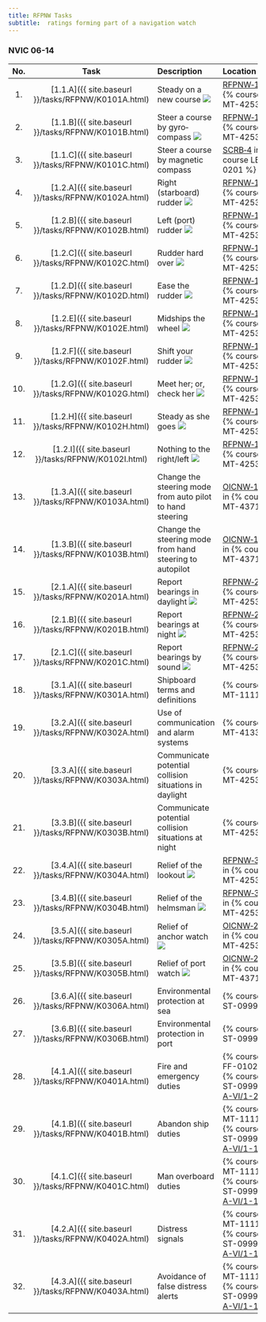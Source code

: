 ```yaml
---
title: RFPNW Tasks
subtitle:  ratings forming part of a navigation watch
---
```




### NVIC 06-14

| No.   | Task | Description | Location |
|:-----:|:----:|:------------|:-------|
| 1. | [1.1.A]({{ site.baseurl }}/tasks/RFPNW/K0101A.html) | Steady on a new course ![]({{site.baseurl}}/assets/images/new.jpg)  | [RFPNW‑1K](RFPNW-1K) in {% course MT-4253 %} |
| 2. | [1.1.B]({{ site.baseurl }}/tasks/RFPNW/K0101B.html) | Steer a course by gyro­ compass ![]({{site.baseurl}}/assets/images/new.jpg)  | [RFPNW‑1K](RFPNW-1K) in {% course MT-4253 %} |
| 3. | [1.1.C]({{ site.baseurl }}/tasks/RFPNW/K0101C.html) | Steer a course by magnetic compass | [SCRB‑4](SCRB-4) in {% course LB-0201 %} |
| 4. | [1.2.A]({{ site.baseurl }}/tasks/RFPNW/K0102A.html) | Right (starboard) rudder ![]({{site.baseurl}}/assets/images/new.jpg)  | [RFPNW‑1K](RFPNW-1K) in {% course MT-4253 %} |
| 5. | [1.2.B]({{ site.baseurl }}/tasks/RFPNW/K0102B.html) | Left (port) rudder ![]({{site.baseurl}}/assets/images/new.jpg)  | [RFPNW‑1K](RFPNW-1K) in {% course MT-4253 %} |
| 6. | [1.2.C]({{ site.baseurl }}/tasks/RFPNW/K0102C.html) | Rudder hard over ![]({{site.baseurl}}/assets/images/new.jpg)  | [RFPNW‑1K](RFPNW-1K) in {% course MT-4253 %} |
| 7. | [1.2.D]({{ site.baseurl }}/tasks/RFPNW/K0102D.html) | Ease the rudder ![]({{site.baseurl}}/assets/images/new.jpg)  | [RFPNW‑1K](RFPNW-1K) in {% course MT-4253 %} |
| 8. | [1.2.E]({{ site.baseurl }}/tasks/RFPNW/K0102E.html) | Midships the wheel ![]({{site.baseurl}}/assets/images/new.jpg)  | [RFPNW‑1K](RFPNW-1K) in {% course MT-4253 %} |
| 9. | [1.2.F]({{ site.baseurl }}/tasks/RFPNW/K0102F.html) | Shift your rudder ![]({{site.baseurl}}/assets/images/new.jpg)  | [RFPNW‑1K](RFPNW-1K) in {% course MT-4253 %} |
| 10. | [1.2.G]({{ site.baseurl }}/tasks/RFPNW/K0102G.html) | Meet her; or, check her ![]({{site.baseurl}}/assets/images/new.jpg)  | [RFPNW‑1K](RFPNW-1K) in {% course MT-4253 %} |
| 11. | [1.2.H]({{ site.baseurl }}/tasks/RFPNW/K0102H.html) | Steady as she goes ![]({{site.baseurl}}/assets/images/new.jpg)  | [RFPNW‑1K](RFPNW-1K) in {% course MT-4253 %} |
| 12. | [1.2.I]({{ site.baseurl }}/tasks/RFPNW/K0102I.html) | Nothing to the right/left ![]({{site.baseurl}}/assets/images/new.jpg)  | [RFPNW‑1K](RFPNW-1K) in {% course MT-4253 %} |
| 13. | [1.3.A]({{ site.baseurl }}/tasks/RFPNW/K0103A.html) | Change the steering mode from auto pilot to hand steering | [OICNW‑1‑6A](OICNW-1-6A) in {% course MT-4371 %} |
| 14. | [1.3.B]({{ site.baseurl }}/tasks/RFPNW/K0103B.html) | Change the steering mode from hand steering to autopilot | [OICNW‑1‑6A](OICNW-1-6A) in {% course MT-4371 %} |
| 15. | [2.1.A]({{ site.baseurl }}/tasks/RFPNW/K0201A.html) | Report bearings in daylight ![]({{site.baseurl}}/assets/images/new.jpg)  | [RFPNW‑2K](RFPNW-2K) in {% course MT-4253 %} |
| 16. | [2.1.B]({{ site.baseurl }}/tasks/RFPNW/K0201B.html) | Report bearings at night ![]({{site.baseurl}}/assets/images/new.jpg)  | [RFPNW‑2K](RFPNW-2K) in {% course MT-4253 %} |
| 17. | [2.1.C]({{ site.baseurl }}/tasks/RFPNW/K0201C.html) | Report bearings by sound ![]({{site.baseurl}}/assets/images/new.jpg)  | [RFPNW‑2K](RFPNW-2K) in {% course MT-4253 %} |
| 18. | [3.1.A]({{ site.baseurl }}/tasks/RFPNW/K0301A.html) | Shipboard terms and definitions | {% course MT-1111%}|
| 19. | [3.2.A]({{ site.baseurl }}/tasks/RFPNW/K0302A.html) | Use of communication and alarm systems | {% course MT-4133%}|
| 20. | [3.3.A]({{ site.baseurl }}/tasks/RFPNW/K0303A.html) | Communicate potential collision situations in daylight | {% course MT-4253%}|
| 21. | [3.3.B]({{ site.baseurl }}/tasks/RFPNW/K0303B.html) | Communicate potential collision situations at night | {% course MT-4253%}|
| 22. | [3.4.A]({{ site.baseurl }}/tasks/RFPNW/K0304A.html) | Relief of the lookout ![]({{site.baseurl}}/assets/images/new.jpg)  | [RFPNW‑3K4A](RFPNW-3K4A) in {% course MT-4253 %} |
| 23. | [3.4.B]({{ site.baseurl }}/tasks/RFPNW/K0304B.html) | Relief of the helmsman ![]({{site.baseurl}}/assets/images/new.jpg)  | [RFPNW‑3K4B](RFPNW-3K4B) in {% course MT-4253 %} |
| 24. | [3.5.A]({{ site.baseurl }}/tasks/RFPNW/K0305A.html) | Relief of anchor watch ![]({{site.baseurl}}/assets/images/mod.jpg)  | [OICNW‑2‑2D](OICNW-2-2D) in {% course MT-4253 %} |
| 25. | [3.5.B]({{ site.baseurl }}/tasks/RFPNW/K0305B.html) | Relief of port watch ![]({{site.baseurl}}/assets/images/mod.jpg)  | [OICNW‑2‑2A](OICNW-2-2A) in {% course MT-4371 %} |
| 26. | [3.6.A]({{ site.baseurl }}/tasks/RFPNW/K0306A.html) | Environmental protection at sea | {% course ST-0999D%}|
| 27. | [3.6.B]({{ site.baseurl }}/tasks/RFPNW/K0306B.html) | Environmental protection in port | {% course ST-0999D%}|
| 28. | [4.1.A]({{ site.baseurl }}/tasks/RFPNW/K0401A.html) | Fire and emergency duties | {% course FF-0102%}<br/>{% course ST-0999%}<br/>[A-VI/1-2](612)|
| 29. | [4.1.B]({{ site.baseurl }}/tasks/RFPNW/K0401B.html) | Abandon ship duties | {% course MT-1111%}<br/>{% course ST-0999%}<br/>[A-VI/1-1](611)|
| 30. | [4.1.C]({{ site.baseurl }}/tasks/RFPNW/K0401C.html) | Man overboard duties | {% course MT-1111%}<br/>{% course ST-0999%}<br/>[A-VI/1-1](611)|
| 31. | [4.2.A]({{ site.baseurl }}/tasks/RFPNW/K0402A.html) | Distress signals | {% course MT-1111%}<br/>{% course ST-0999%}<br/>[A-VI/1-1](611)|
| 32. | [4.3.A]({{ site.baseurl }}/tasks/RFPNW/K0403A.html) | Avoidance of false distress alerts | {% course MT-1111%}<br/>{% course ST-0999%}<br/>[A-VI/1-1](611)|
